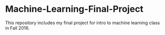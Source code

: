 # Machine-Learning-Final-Project

This repository includes my final project for intro to machine learning class in Fall 2016. 
